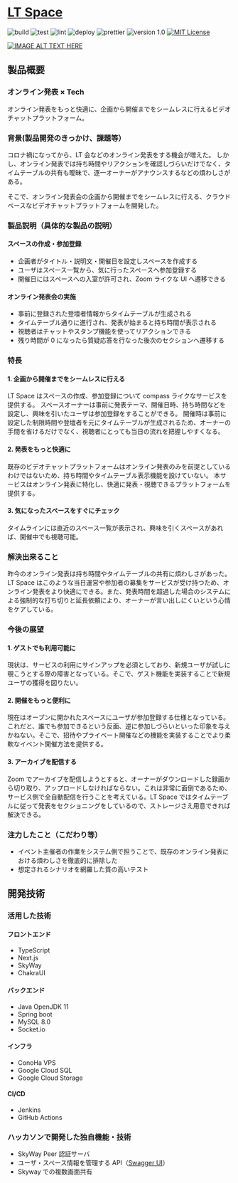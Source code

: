 # [LT Space](https://lt-space.abelab.dev/)

![build](https://github.com/jphacks/C_2101/workflows/build/badge.svg)
![test](https://github.com/jphacks/C_2101/workflows/test/badge.svg)
![lint](https://github.com/jphacks/C_2101/workflows/lint/badge.svg)
![deploy](https://github.com/jphacks/C_2101/workflows/deploy/badge.svg)
![prettier](https://img.shields.io/badge/code_style-prettier-ff69b4.svg)
![version 1.0](https://img.shields.io/badge/version-1.0-yellow.svg)
[![MIT License](http://img.shields.io/badge/license-MIT-blue.svg?style=flat)](LICENSE)

[![IMAGE ALT TEXT HERE](https://jphacks.com/wp-content/uploads/2021/07/JPHACKS2021_ogp.jpg)](https://www.youtube.com/watch?v=LUPQFB4QyVo)

## 製品概要

### オンライン発表 × Tech

オンライン発表をもっと快適に、企画から開催までをシームレスに行えるビデオチャットプラットフォーム。

### 背景(製品開発のきっかけ、課題等）

コロナ禍になってから、LT 会などのオンライン発表をする機会が増えた。
しかし、オンライン発表では持ち時間やリアクションを確認しづらいだけでなく、タイムテーブルの共有も曖昧で、逐一オーナーがアナウンスするなどの煩わしさがある。

そこで、オンライン発表会の企画から開催までをシームレスに行える、クラウドベースなビデオチャットプラットフォームを開発した。

### 製品説明（具体的な製品の説明）

#### スペースの作成・参加登録

- 企画者がタイトル・説明文・開催日を設定しスペースを作成する
- ユーザはスペース一覧から、気に行ったスペースへ参加登録する
- 開催日にはスペースへの入室が許可され、Zoom ライクな UI へ遷移できる

#### オンライン発表会の実施

- 事前に登録された登壇者情報からタイムテーブルが生成される
- タイムテーブル通りに進行され、発表が始まると持ち時間が表示される
- 視聴者はチャットやスタンプ機能を使ってリアクションできる
- 残り時間が 0 になったら質疑応答を行なった後次のセクションへ遷移する

### 特長

#### 1. 企画から開催までをシームレスに行える

LT Space はスペースの作成、参加登録について compass ライクなサービスを提供する。
スペースオーナーは事前に発表テーマ、開催日時、持ち時間などを設定し、興味を引いたユーザは参加登録をすることができる。
開催時は事前に設定した制限時間や登壇者を元にタイムテーブルが生成されるため、オーナーの手間を省けるだけでなく、視聴者にとっても当日の流れを把握しやすくなる。

#### 2. 発表をもっと快適に

既存のビデオチャットプラットフォームはオンライン発表のみを前提としているわけではないため、持ち時間やタイムテーブル表示機能を設けていない。
本サービスはオンライン発表に特化し、快適に発表・視聴できるプラットフォームを提供する。

#### 3. 気になったスペースをすぐにチェック

タイムラインには直近のスペース一覧が表示され、興味を引くスペースがあれば、開催中でも視聴可能。

### 解決出来ること

昨今のオンライン発表は持ち時間やタイムテーブルの共有に煩わしさがあった。LT Space はこのような当日運営や参加者の募集をサービスが受け持つため、オンライン発表をより快適にできる。また、発表時間を超過した場合のシステムによる強制的な打ち切りと延長依頼により、オーナーが言い出しにくいという心情をケアしている。

### 今後の展望

#### 1. ゲストでも利用可能に

現状は、サービスの利用にサインアップを必須としており、新規ユーザが試しに覗こうとする際の障害となっている。そこで、ゲスト機能を実装することで新規ユーザの獲得を図りたい。

#### 2. 開催をもっと便利に

現在はオープンに開かれたスペースにユーザが参加登録する仕様となっている。これだと、誰でも参加できるという反面、逆に参加しづらいといった印象を与えかねない。そこで、招待やプライベート開催などの機能を実装することでより柔軟なイベント開催方法を提供する。

#### 3. アーカイブを配信する

Zoom でアーカイブを配信しようとすると、オーナーがダウンロードした録画から切り取り、アップロードしなければならない。これは非常に面倒であるため、サービス側で全自動配信を行うことを考えている。LT Space ではタイムテーブルに従って発表をセクショニングをしているので、ストレージさえ用意できれば解決できる。

### 注力したこと（こだわり等）

- イベント主催者の作業をシステム側で担うことで、既存のオンライン発表における煩わしさを徹底的に排除した
- 想定されるシナリオを網羅した質の高いテスト

## 開発技術

### 活用した技術

#### フロントエンド

- TypeScript
- Next.js
- SkyWay
- ChakraUI

#### バックエンド

- Java OpenJDK 11
- Spring boot
- MySQL 8.0
- Socket.io

#### インフラ

- ConoHa VPS
- Google Cloud SQL
- Google Cloud Storage

#### CI/CD

- Jenkins
- GitHub Actions

### ハッカソンで開発した独自機能・技術

- SkyWay Peer 認証サーバ
- ユーザ・スペース情報を管理する API（[Swagger UI](https://api.abelab.dev/jphacks/swagger-ui/)）
- Skyway での複数画面共有
